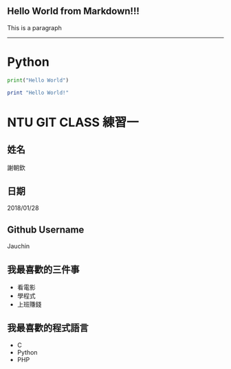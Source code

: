 ## Hello World from Markdown!!!

This is a paragraph

------

# Python 

```python
print("Hello World")
```


```ruby
print "Hello World!"
```


# NTU GIT CLASS 練習一

姓名
----
謝朝欽

日期
----
2018/01/28

Github Username
---------------
Jauchin

我最喜歡的三件事
---------------
- 看電影
- 學程式
- 上班賺錢

我最喜歡的程式語言
-----------------
- C
- Python
- PHP